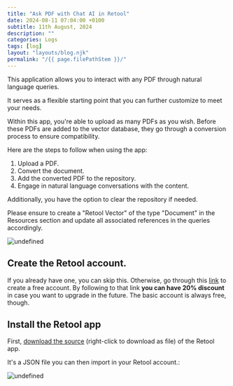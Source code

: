 ```yaml
---
title: "Ask PDF with Chat AI in Retool"
date: 2024-08-11 07:04:00 +0100
subtitle: 11th August, 2024
description: ""
categories: Logs
tags: [log]
layout: "layouts/blog.njk"
permalink: "/{{ page.filePathStem }}/"
---
```


This application allows you to interact with any PDF through natural language queries.

It serves as a flexible starting point that you can further customize to meet your needs.

Within this app, you're able to upload as many PDFs as you wish. Before these PDFs are added to the vector database, they go through a conversion process to ensure compatibility.

Here are the steps to follow when using the app:

1. Upload a PDF.
2. Convert the document.
3. Add the converted PDF to the repository.
4. Engage in natural language conversations with the content.

Additionally, you have the option to clear the repository if needed.

Please ensure to create a "Retool Vector" of the type "Document" in the Resources section and update all associated references in the queries accordingly.

![undefined](https://cdn.cmsfly.com/64e6fad6d38a6d002002f842/screenshot-2024-04-09-at-13.14.39-033fbM.png)

## Create the Retool account.

If you already have one, you can skip this. Otherwise, go through this [link](https://get.retool.com/c2blfe7c4kts) to create a free account. By following to that link **you can have 20% discount** in case you want to upgrade in the future. The basic account is always free, though.

## Install the Retool app

First, [download the source](https://eloquentops.github.io/retool-apps/ChatWithPDF.json) (right-click to download as file) of the Retool app.

It's a JSON file you can then import in your Retool account.:

![undefined](https://cdn.cmsfly.com/64e6fad6d38a6d002002f842/aaa-LfMt0X.png)